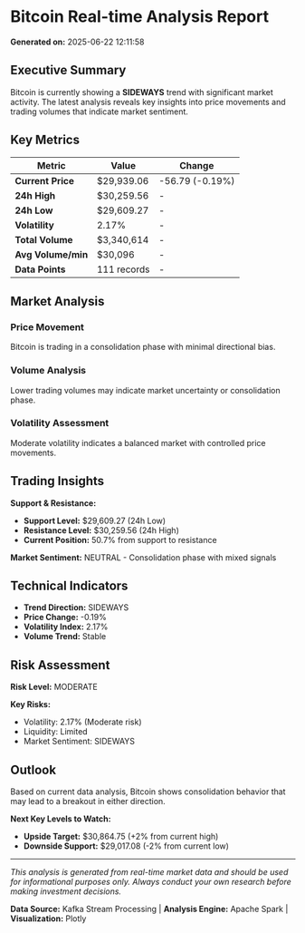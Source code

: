 # Bitcoin Real-time Analysis Report

**Generated on:** 2025-06-22 12:11:58

## Executive Summary

Bitcoin is currently showing a **SIDEWAYS** trend with significant market activity. The latest analysis reveals key insights into price movements and trading volumes that indicate market sentiment.

## Key Metrics

| Metric | Value | Change |
|--------|-------|--------|
| **Current Price** | $29,939.06 | -56.79 (-0.19%) |
| **24h High** | $30,259.56 | - |
| **24h Low** | $29,609.27 | - |
| **Volatility** | 2.17% | - |
| **Total Volume** | $3,340,614 | - |
| **Avg Volume/min** | $30,096 | - |
| **Data Points** | 111 records | - |

## Market Analysis

### Price Movement
Bitcoin is trading in a consolidation phase with minimal directional bias.

### Volume Analysis
Lower trading volumes may indicate market uncertainty or consolidation phase.

### Volatility Assessment
Moderate volatility indicates a balanced market with controlled price movements.

## Trading Insights

**Support & Resistance:**
- **Support Level:** $29,609.27 (24h Low)
- **Resistance Level:** $30,259.56 (24h High)
- **Current Position:** 50.7% from support to resistance

**Market Sentiment:**
NEUTRAL - Consolidation phase with mixed signals

## Technical Indicators

- **Trend Direction:** SIDEWAYS
- **Price Change:** -0.19%
- **Volatility Index:** 2.17%
- **Volume Trend:** Stable

## Risk Assessment

**Risk Level:** MODERATE

**Key Risks:**
- Volatility: 2.17% (Moderate risk)
- Liquidity: Limited
- Market Sentiment: SIDEWAYS

## Outlook

Based on current data analysis, Bitcoin shows consolidation behavior that may lead to a breakout in either direction.

**Next Key Levels to Watch:**
- **Upside Target:** $30,864.75 (+2% from current high)
- **Downside Support:** $29,017.08 (-2% from current low)

---

*This analysis is generated from real-time market data and should be used for informational purposes only. Always conduct your own research before making investment decisions.*

**Data Source:** Kafka Stream Processing | **Analysis Engine:** Apache Spark | **Visualization:** Plotly
        
